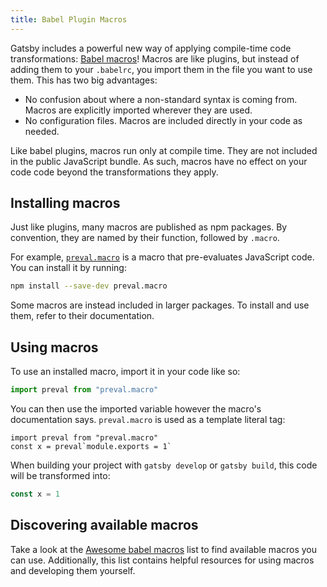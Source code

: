 ```yaml
---
title: Babel Plugin Macros
---
```


Gatsby includes a powerful new way of applying compile-time code
transformations:
[Babel macros](https://github.com/kentcdodds/babel-plugin-macros)! Macros are
like plugins, but instead of adding them to your `.babelrc`, you import them in
the file you want to use them. This has two big advantages:

- No confusion about where a non-standard syntax is coming from. Macros are
explicitly imported wherever they are used.
- No configuration files. Macros are included directly in your code as needed.

Like babel plugins, macros run only at compile time. They are not included in
the public JavaScript bundle. As such, macros have no effect on your code code
beyond the transformations they apply.

## Installing macros

Just like plugins, many macros are published as npm packages. By convention,
they are named by their function, followed by `.macro`.

For example, [`preval.macro`](https://www.npmjs.com/package/preval.macro) is a
macro that pre-evaluates JavaScript code. You can install it by running:

```bash
npm install --save-dev preval.macro
```

Some macros are instead included in larger packages. To install and use them,
refer to their documentation.

## Using macros

To use an installed macro, import it in your code like so:

```javascript
import preval from "preval.macro"
```

You can then use the imported variable however the macro's documentation says.
`preval.macro` is used as a template literal tag:

```javascript{2}
import preval from "preval.macro"
const x = preval`module.exports = 1`
```

When building your project with `gatsby develop` or `gatsby build`, this code
will be transformed into:

```javascript
const x = 1
```

## Discovering available macros

Take a look at the
[Awesome babel macros](https://github.com/jgierer12/awesome-babel-macros)
list to find available macros you can use. Additionally, this list contains
helpful resources for using macros and developing them yourself.
